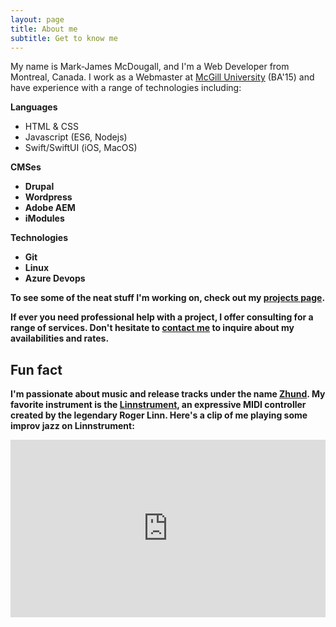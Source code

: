 ```yaml
---
layout: page
title: About me
subtitle: Get to know me
---
```


My name is Mark-James McDougall, and I'm a Web Developer from Montreal, Canada. I work as a Webmaster at <a href="https://mcgill.ca" target="_blank">McGill University</a> (BA'15) and have experience with a range of technologies including:

<strong>Languages</strong>

- HTML & CSS
- Javascript (ES6, Nodejs)
- Swift/SwiftUI (iOS, MacOS)

<strong>CMSes<strong>

- Drupal
- Wordpress
- Adobe AEM
- iModules

<strong>Technologies</strong>

- Git
- Linux
- Azure Devops

To see some of the neat stuff I'm working on, check out my [projects page](/projects). 

If ever you need professional help with a project, I offer consulting for a range of services. Don't hesitate to [contact me](/contact) to inquire about my availabilities and rates.

## Fun fact

I'm passionate about music and release tracks under the name <a href="https://open.spotify.com/artist/04h01WGkLNuHzSzCBGbjCR" target="_blank">Zhund</a>. My favorite instrument is the <a href="http://linnstrument.com" target="_blank">Linnstrument</a>, an expressive MIDI controller created by the legendary Roger Linn. Here's a clip of me playing some improv jazz on Linnstrument:

<style>.embed-container { position: relative; padding-bottom: 56.25%; height: 0; overflow: hidden; max-width: 100%; } .embed-container iframe, .embed-container object, .embed-container embed { position: absolute; top: 0; left: 0; width: 100%; height: 100%; }</style><div class='embed-container'><iframe src='https://www.youtube.com/embed/AfAzKxX7Cew' frameborder='0' allowfullscreen></iframe></div>